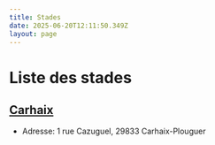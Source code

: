 ```yaml
---
title: Stades
date: 2025-06-20T12:11:50.349Z
layout: page
---
```


# Liste des stades


## [Carhaix](/stades/Carhaix/)
- Adresse: 1 rue Cazuguel, 29833 Carhaix-Plouguer


